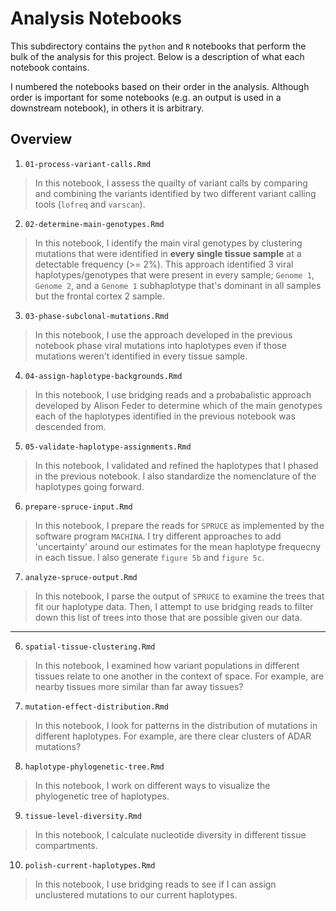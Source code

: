 # Analysis Notebooks

This subdirectory contains the `python` and `R` notebooks that perform the bulk of the analysis for this project. Below is a description of what each notebook contains.

I numbered the notebooks based on their order in the analysis. Although order is important for some notebooks (e.g. an output is used in a downstream notebook), in others it is arbitrary.

## Overview

1. `01-process-variant-calls.Rmd`

> In this notebook, I assess the quailty of variant calls by comparing and combining the variants identified by two different variant calling tools (`lofreq` and `varscan`).

2. `02-determine-main-genotypes.Rmd`

> In this notebook, I identify the main viral genotypes by clustering mutations that were identified in **every single tissue sample** at a detectable frequency (>= 2%). This approach identified 3 viral haplotypes/genotypes that were present in every sample; `Genome 1`, `Genome 2`, and a `Genome 1` subhaplotype that's dominant in all samples but the frontal cortex 2 sample.

3. `03-phase-subclonal-mutations.Rmd`

> In this notebook, I use the approach developed in the previous notebook phase viral mutations into haplotypes even if those mutations weren't identified in every tissue sample.

4. `04-assign-haplotype-backgrounds.Rmd`

> In this notebook, I use bridging reads and a probabalistic approach developed by Alison Feder to determine which of the main genotypes each of the haplotypes identified in the previous notebook was descended from.

5. `05-validate-haplotype-assignments.Rmd`

> In this notebook, I validated and refined the haplotypes that I phased in the previous notebook. I also standardize the nomenclature of the haplotypes going forward. 

6. `prepare-spruce-input.Rmd`

> In this notebook, I prepare the reads for `SPRUCE` as implemented by the software program `MACHINA`. I try different approaches to add 'uncertainty' around our estimates for the mean haplotype frequecny in each tissue. I also generate `figure 5b` and `figure 5c`.

7. `analyze-spruce-output.Rmd`

> In this notebook, I parse the output of `SPRUCE` to examine the trees that fit our haplotype data. Then, I attempt to use bridging reads to filter down this list of trees into those that are possible given our data.

---

6. `spatial-tissue-clustering.Rmd`

> In this notebook, I examined how variant populations in different tissues relate to one another in the context of space. For example, are nearby tissues more similar than far away tissues?

7. `mutation-effect-distribution.Rmd`

> In this notebook, I look for patterns in the distribution of mutations in different haplotypes. For example, are there clear clusters of ADAR mutations?

8. `haplotype-phylogenetic-tree.Rmd`

> In this notebook, I work on different ways to visualize the phylogenetic tree of haplotypes.

9. `tissue-level-diversity.Rmd`

> In this notebook, I calculate nucleotide diversity in different tissue compartments.

10. `polish-current-haplotypes.Rmd`

> In this notebook, I use bridging reads to see if I can assign unclustered mutations to our current haplotypes.
